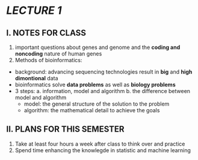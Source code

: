 # *LECTURE 1*
## I. NOTES FOR CLASS
1. important questions about genes and genome and the **coding and noncoding** nature of human genes
2. Methods of bioinformatics:
- background: advancing sequencing technologies result in **big** and **high dimontional** data
- bioinformatics solve **data problems** as well as **biology problems**
- 3 steps:
  a. information, model and algorithm
  b. the difference between model and algorithm
  - model: the general structure of the solution to the problem
  - algorithm: the mathematical detail to achieve the goals
 
## II. PLANS FOR THIS SEMESTER
1. Take at least four hours a week after class to think over and practice
2. Spend time enhancing the knowlegde in statistic and machine learning
